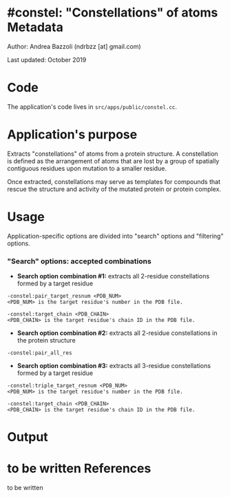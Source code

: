 #constel: "Constellations" of atoms
Metadata
========

Author: Andrea Bazzoli (ndrbzz [at] gmail.com)

Last updated: October 2019

Code
====

The application's code lives in `src/apps/public/constel.cc`.

Application's purpose
===================
Extracts "constellations" of atoms from a protein structure. A constellation is defined as the arrangement of atoms that are lost by a group of spatially contiguous residues upon mutation to a smaller residue.

Once extracted, constellations may serve as templates for compounds that rescue the structure and activity of the mutated protein or protein complex.

Usage
=====
Application-specific options are divided into "search" options and "filtering" options.

### "Search" options: accepted combinations


* **Search option combination #1:** extracts all 2-residue constellations formed by a target residue
````
-constel:pair_target_resnum <PDB_NUM>
<PDB_NUM> is the target residue's number in the PDB file.

-constel:target_chain <PDB_CHAIN>
<PDB_CHAIN> is the target residue's chain ID in the PDB file.
````

* **Search option combination #2:** extracts all 2-residue constellations in the protein structure
````
-constel:pair_all_res
````

* **Search option combination #3:** extracts all 3-residue constellations formed by a target residue
````
-constel:triple_target_resnum <PDB_NUM>
<PDB_NUM> is the target residue's number in the PDB file.

-constel:target_chain <PDB_CHAIN>
<PDB_CHAIN> is the target residue's chain ID in the PDB file.
````

Output 
======
to be written
References
==========
to be written